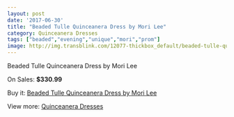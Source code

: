 ```yaml
---
layout: post
date: '2017-06-30'
title: "Beaded Tulle Quinceanera Dress by Mori Lee"
category: Quinceanera Dresses
tags: ["beaded","evening","unique","mori","prom"]
image: http://img.transblink.com/12077-thickbox_default/beaded-tulle-quinceanera-dress-by-mori-lee.jpg
---
```

Beaded Tulle Quinceanera Dress by Mori Lee

On Sales: **$330.99**
<a href="https://www.transblink.com/en/quinceanera-dresses/3928-beaded-tulle-quinceanera-dress-by-mori-lee.html"><amp-img layout="responsive" width="600" height="600" src="//img.transblink.com/12077-thickbox_default/beaded-tulle-quinceanera-dress-by-mori-lee.jpg" alt="Beaded Tulle Quinceanera Dress by Mori Lee 0" /></a>
<a href="https://www.transblink.com/en/quinceanera-dresses/3928-beaded-tulle-quinceanera-dress-by-mori-lee.html"><amp-img layout="responsive" width="600" height="600" src="//img.transblink.com/12078-thickbox_default/beaded-tulle-quinceanera-dress-by-mori-lee.jpg" alt="Beaded Tulle Quinceanera Dress by Mori Lee 1" /></a>

Buy it: [Beaded Tulle Quinceanera Dress by Mori Lee](https://www.transblink.com/en/quinceanera-dresses/3928-beaded-tulle-quinceanera-dress-by-mori-lee.html "Beaded Tulle Quinceanera Dress by Mori Lee")

View more: [Quinceanera Dresses](https://www.transblink.com/en/11-quinceanera-dresses "Quinceanera Dresses")